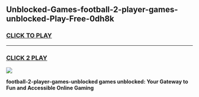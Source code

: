 
## Unblocked-Games-football-2-player-games-unblocked-Play-Free-0dh8k
<h3>
<a href="https://premium76.site?title=football-2-player-games-unblocked&ref=23A">CLICK TO PLAY</a></h3>
<hr>

<h3>
<a href="https://premium76.site?title=football-2-player-games-unblocked&ref=23A">CLICK 2 PLAY</a>
  
</h3>

<a href="https://premium76.site?title=football-2-player-games-unblocked&ref=23A"><img src="https://clearcache.store/games.png"></a>


**football-2-player-games-unblocked games unblocked: Your Gateway to Fun and Accessible Online Gaming**
